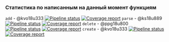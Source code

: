 ### Статистика по написанным на данный момент функциям
`add` - @kvo18u333
[![Pipeline status](https://git.iu7.bmstu.ru/aolenev/iu7-cprog-sems-2019-aolenev/badges/add_titanicgame/pipeline.svg)](https://git.iu7.bmstu.ru/aolenev/iu7-cprog-sems-2019-aolenev/commits/add_titanicgame) [![Coverage report](https://git.iu7.bmstu.ru/aolenev/iu7-cprog-sems-2019-aolenev/badges/add_titanicgame/coverage.svg)](https://git.iu7.bmstu.ru/aolenev/iu7-cprog-sems-2019-aolenev/commits/add_titanicgame)
`parse` - @ks18u889
[![Pipeline status](https://git.iu7.bmstu.ru/aolenev/iu7-cprog-sems-2019-aolenev/badges/parse_titanicgame/pipeline.svg)](https://git.iu7.bmstu.ru/aolenev/iu7-cprog-sems-2019-aolenev/commits/parse_titanicgame) [![Coverage report](https://git.iu7.bmstu.ru/aolenev/iu7-cprog-sems-2019-aolenev/badges/parse_titanicgame/coverage.svg)](https://git.iu7.bmstu.ru/aolenev/iu7-cprog-sems-2019-aolenev/commits/parse_titanicgame)
`delete` - @ppg18u800
[![Pipeline status](https://git.iu7.bmstu.ru/aolenev/iu7-cprog-sems-2019-aolenev/badges/delete_titanicgame/pipeline.svg)](https://git.iu7.bmstu.ru/aolenev/iu7-cprog-sems-2019-aolenev/commits/delete_titanicgame) [![Coverage report](https://git.iu7.bmstu.ru/aolenev/iu7-cprog-sems-2019-aolenev/badges/delete_titanicgame/coverage.svg)](https://git.iu7.bmstu.ru/aolenev/iu7-cprog-sems-2019-aolenev/commits/delete_titanicgame)
`create` - @kvo18u333
[![Pipeline status](https://git.iu7.bmstu.ru/aolenev/iu7-cprog-sems-2019-aolenev/badges/create_titanicgame/pipeline.svg)](https://git.iu7.bmstu.ru/aolenev/iu7-cprog-sems-2019-aolenev/commits/create_titanicgame) [![Coverage report](https://git.iu7.bmstu.ru/aolenev/iu7-cprog-sems-2019-aolenev/badges/create_titanicgame/coverage.svg)](https://git.iu7.bmstu.ru/aolenev/iu7-cprog-sems-2019-aolenev/commits/create_titanicgame)
